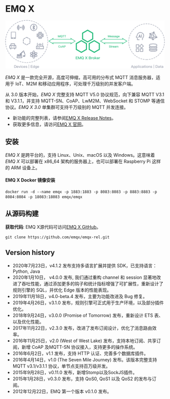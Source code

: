 # EMQ X

![EMQ X Block](pic/head-img.png)

*EMQ X* 是一款完全开源，高度可伸缩，高可用的分布式 MQTT 消息服务器，适用于 IoT、M2M 和移动应用程序，可处理千万级别的并发客户端。

从 3.0 版本开始，*EMQ X* 完整支持 MQTT V5.0 协议规范，向下兼容 MQTT V3.1 和 V3.1.1，并支持 MQTT-SN、CoAP、LwM2M、WebSocket 和 STOMP 等通信协议。*EMQ X 3.0* 单集群可支持千万级别的 MQTT 并发连接。

- 新功能的完整列表，请参阅[EMQ X Release Notes](https://github.com/emqx/emqx/releases)。
- 获取更多信息，请访问[EMQ X 官网](https://www.emqx.cn/)。

## 安装

*EMQ X* 是跨平台的，支持 Linux、Unix、macOS 以及 Windows。这意味着 *EMQ X* 可以部署在 x86_64 架构的服务器上，也可以部署在 Raspberry Pi 这样的 ARM 设备上。

#### EMQ X Docker 镜像安装

```
docker run -d --name emqx -p 1883:1883 -p 8083:8083 -p 8883:8883 -p 8084:8084 -p 18083:18083 emqx/emqx
```

## 从源码构建

**获取代码**: EMQ X源代码可访问[EMQ X GitHub](https://github.com/emqx/emqx)。

```
git clone https://github.com/emqx/emqx-rel.git
```

## Version history

- 2020年7月23日，v4.1.2 发布支持多语言扩展并提供 SDK，已支持语言：Python, Java
- 2020年1月10日， v4.0.0 发布, 我们通过重构 channel 和 session 显著地改进了吞吐性能，通过添加更多的钩子和统计指标增强了可扩展性，重新设计了规则引擎的 SQL，并优化 Edge 版本的性能表现。
- 2019年11月18日，v4.0-beta.4 发布，主要为功能改进及 Bug 修复。
- 2019年4月26日，v3.1.0 发布，规则引擎可正式用于生产环境，以及部分插件优化。
- 2018年9月24日，v3.0.0 (Promise of Tomorrow) 发布，重新设计 ETS 表、以及优化性能。
- 2017年11月22日，v2.3.0 发布，改进了发布订阅设计，优化了消息路由效率。
- 2016年11月25日，v2.0 (West of West Lake) 发布，支持本地订阅、共享订阅，新增 CoAP 及MQTT-SN 协议接入，支持更多的操作系统。
- 2016年6月2日，v1.1 发布，支持 HTTP 认证、完善多个数据库插件。
- 2016年4月14日，v1.0 (The Seven Mile Journey) 发布。该版本完整支持MQTT v3.1/v3.1.1 协议，单节点支持百万级并发。
- 2015年9月28日，v0.11.0 发布，新增Stomp以及SockJS插件。
- 2015年1月28日，v0.3.0 发布，支持 QoS0, QoS1 以及 QoS2 的发布与订阅。
- 2012年12月22日，EMQ 第一个版本 v0.1.0 发布。